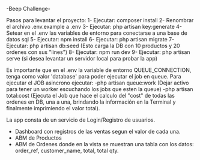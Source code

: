 -Beep Challenge-

Pasos para levantar el proyecto:
1- Ejecutar: composer install
2- Renombrar el archivo .env.example a .env
3- Ejecutar: php artisan key:generate 
4- Setear en el .env las variables de entorno para conectarse a una base de datos sql
5- Ejecutar: npm install
6- Ejecutar: php artisan migrate
7- Ejecutar: php artisan db:seed  (Esto carga la DB con 10 productos y 20 ordenes con sus "lines")
8- Ejecutar: npm run dev
9- Ejecutar: php artisan serve (si desea levantar un servidor local para probar la app)


Es importante que en el .env la variable de entorno QUEUE_CONNECTION, tenga como valor 'database' para poder ejecutar el job en queue. 
Para ejecutar el JOB asincrono ejecutar:
-php artisan queue:work     (Dejar activo para tener un worker escuchando los jobs que esten la queue)
-php artisan total:cost     (Ejecuta el Job que hace el calculo del "cost" de todas las ordenes en DB, una a una, brindando la información en la Terminal y finalmente imprimiendo el valor total).

La app consta de un servicio de Login/Registro de usuarios.
- Dashboard con registros de las ventas segun el valor de cada una.
- ABM de Productos
- ABM de Ordenes donde en la vista se muestran una tabla con los datos: order_ref, customer_name, total, total qty. 



